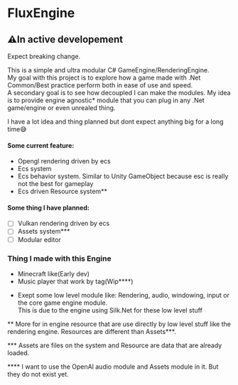 # FluxEngine

## ⚠In active developement
Expect breaking change.

This is a simple and ultra modular C# GameEngine/RenderingEngine.  
My goal with this project is to explore how a game made with .Net Common/Best practice perform both in ease of use and speed.  
A secondary goal is to see how decoupled I can make the modules.
My idea is to provide engine agnostic* module that you can plug in any .Net game/engine or even unrealed thing.

I have a lot idea and thing planned but dont expect anything big for a long time😅

#### Some current feature:
- Opengl rendering driven by ecs
- Ecs system
- Ecs behavior system. Similar to Unity GameObject because esc is really not the best for gameplay
- Ecs driven Resource system**

#### Some thing I have planned:
- [ ] Vulkan rendering driven by ecs
- [ ] Assets system***
- [ ] Modular editor

### Thing I made with this Engine
- Minecraft like(Early dev)
- Music player that work by tag(Wip****)

* Exept some low level module like: Rendering, audio, windowing, input or the core game engine module.  
This is due to the engine using Silk.Net for these low level stuff

** More for in engine resource that are use directly by low level stuff like the rendering engine. Resources are different than Assets***.

*** Assets are files on the system and Resource are data that are already loaded.

**** I want to use the OpenAl audio module and Assets module in it. But they do not exist yet.
